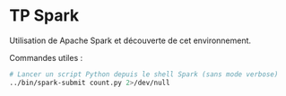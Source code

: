 # TP Spark

Utilisation de Apache Spark et découverte de cet environnement.

Commandes utiles :

```bash
# Lancer un script Python depuis le shell Spark (sans mode verbose)
../bin/spark-submit count.py 2>/dev/null
```
